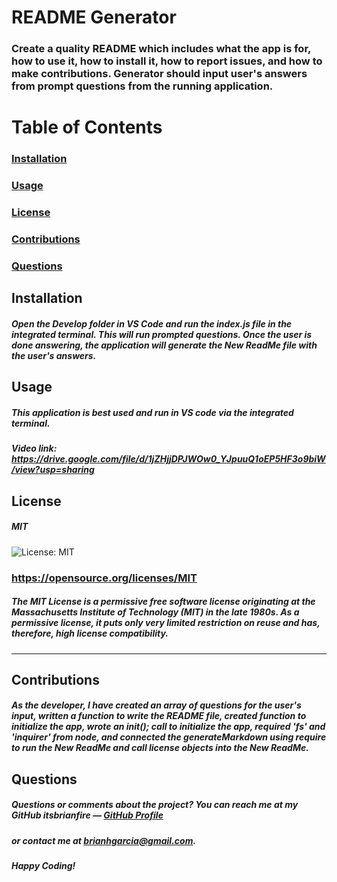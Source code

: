 # README Generator
  ### Create a quality README which includes what the app is for, how to use it, how to install it, how to report issues, and how to make contributions. Generator should input user's answers from prompt questions from the running application. 
  
  # Table of Contents  
  ### [Installation](#installation)
  ### [Usage](#usage) 
  ### [License](#license) 
  ### [Contributions](#contributions) 
  ### [Questions](#questions) 
  
  ## Installation
  ##### Open the Develop folder in VS Code and run the index.js file in the integrated terminal. This will run prompted questions. Once the user is done answering, the application will generate the New ReadMe file with the user's answers.
  
  ## Usage
  ##### This application is best used and run in VS code via the integrated terminal.
  ##### Video link: https://drive.google.com/file/d/1jZHjjDPJWOw0_YJpuuQ1oEP5HF3o9biW/view?usp=sharing

  ## License
  ##### MIT

  ![License: MIT](https://img.shields.io/badge/License-MIT-yellow.svg)
  ### https://opensource.org/licenses/MIT
  #####  The MIT License is a permissive free software license originating at the Massachusetts Institute of Technology (MIT) in the late 1980s. As a permissive license, it puts only very limited restriction on reuse and has, therefore, high license compatibility.

  ---
  
  ## Contributions
  ##### As the developer, I have created an array of questions for the user's input, written a function to write the README file, created function to initialize the app, wrote an init(); call to initialize the app, required 'fs' and 'inquirer' from node, and connected the generateMarkdown using require to run the New ReadMe and call license objects into the New ReadMe. 
  
  ## Questions
  ##### Questions or comments about the project? You can reach me at my GitHub *itsbrianfire* — [GitHub Profile](https://www.github.com/itsbrianfire)
  ##### or contact me at brianhgarcia@gmail.com.

  ##### Happy Coding!
